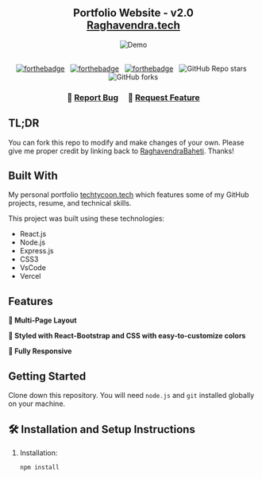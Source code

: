 <h2 align="center">
  Portfolio Website - v2.0<br/>
  <a href="https://raghavendraa.netlify.app/" target="_blank">Raghavendra.tech</a>
</h2>
<div align="center">
  <img alt="Demo" src="./Images/readme-img1.png" />
</div>

<br/>

<center>

[![forthebadge](https://forthebadge.com/images/badges/built-with-love.svg)](https://forthebadge.com) &nbsp;
[![forthebadge](https://forthebadge.com/images/badges/made-with-javascript.svg)](https://forthebadge.com) &nbsp;
[![forthebadge](https://forthebadge.com/images/badges/open-source.svg)](https://forthebadge.com) &nbsp;
![GitHub Repo stars](https://img.shields.io/github/stars/RaghavendraBaheti/Portfolio?color=red&logo=github&style=for-the-badge) &nbsp;
![GitHub forks](https://img.shields.io/github/forks/RaghavendraBaheti/Portfolio?color=red&logo=github&style=for-the-badge)

</center>

<h3 align="center">
    🔹
    <a href="https://github.com/RaghavendraBaheti/Portfolio/issues">Report Bug</a> &nbsp; &nbsp;
    🔹
    <a href="https://github.com/RaghavendraBaheti/Portfolio/issues">Request Feature</a>
</h3>

## TL;DR

You can fork this repo to modify and make changes of your own. Please give me proper credit by linking back to [RaghavendraBaheti](https://github.com/RaghavendraBaheti/Portfolio). Thanks!

## Built With

My personal portfolio [techtycoon.tech](https://raghavendraa.netlify.app/) which features some of my GitHub projects, resume, and technical skills.<br/>

This project was built using these technologies:

- React.js  
- Node.js  
- Express.js  
- CSS3  
- VsCode  
- Vercel  

## Features

**📖 Multi-Page Layout**

**🎨 Styled with React-Bootstrap and CSS with easy-to-customize colors**

**📱 Fully Responsive**

## Getting Started

Clone down this repository. You will need `node.js` and `git` installed globally on your machine.

## 🛠 Installation and Setup Instructions

1. Installation:  
   ```bash
   npm install
